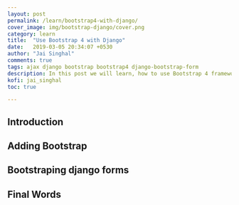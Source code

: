 ```yaml
---
layout: post
permalink: /learn/bootstrap4-with-django/
cover_image: img/bootstrap-django/cover.png
category: learn 
title:  "Use Bootstrap 4 with Django"
date:   2019-03-05 20:34:07 +0530
author: "Jai Singhal"
comments: true
tags: ajax django bootstrap bootstrap4 django-bootstrap-form
description: In this post we will learn, how to use Bootstrap 4 framework with Django
kofi: jai_singhal
toc: true

---
```


## Introduction

## Adding Bootstrap

## Bootstraping django forms

## Final Words
